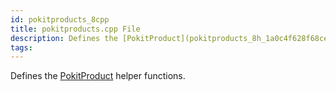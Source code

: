 ```yaml
---
id: pokitproducts_8cpp
title: pokitproducts.cpp File
description: Defines the [PokitProduct](pokitproducts_8h_1a0c4f628f68ce0432a6db11681a41fda4) helper functions.
tags:
---
```

Defines the [PokitProduct](pokitproducts_8h_1a0c4f628f68ce0432a6db11681a41fda4) helper functions.





